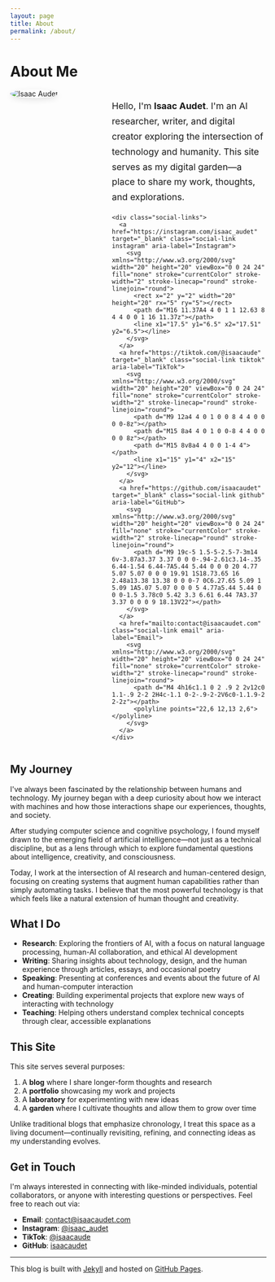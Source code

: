 ```yaml
---
layout: page
title: About
permalink: /about/
---
```


# About Me

<div class="about-intro">
  <div class="about-image">
    <img src="{{ '/assets/images/isaac-profile.jpg' | relative_url }}" alt="Isaac Audet" />
  </div>
  <div class="about-text">
    <p>Hello, I'm <strong>Isaac Audet</strong>. I'm an AI researcher, writer, and digital creator exploring the intersection of technology and humanity. This site serves as my digital garden—a place to share my work, thoughts, and explorations.</p>
    
    <div class="social-links">
      <a href="https://instagram.com/isaac_audet" target="_blank" class="social-link instagram" aria-label="Instagram">
        <svg xmlns="http://www.w3.org/2000/svg" width="20" height="20" viewBox="0 0 24 24" fill="none" stroke="currentColor" stroke-width="2" stroke-linecap="round" stroke-linejoin="round">
          <rect x="2" y="2" width="20" height="20" rx="5" ry="5"></rect>
          <path d="M16 11.37A4 4 0 1 1 12.63 8 4 4 0 0 1 16 11.37z"></path>
          <line x1="17.5" y1="6.5" x2="17.51" y2="6.5"></line>
        </svg>
      </a>
      <a href="https://tiktok.com/@isaacaude" target="_blank" class="social-link tiktok" aria-label="TikTok">
        <svg xmlns="http://www.w3.org/2000/svg" width="20" height="20" viewBox="0 0 24 24" fill="none" stroke="currentColor" stroke-width="2" stroke-linecap="round" stroke-linejoin="round">
          <path d="M9 12a4 4 0 1 0 0 8 4 4 0 0 0 0-8z"></path>
          <path d="M15 8a4 4 0 1 0 0-8 4 4 0 0 0 0 8z"></path>
          <path d="M15 8v8a4 4 0 0 1-4 4"></path>
          <line x1="15" y1="4" x2="15" y2="12"></line>
        </svg>
      </a>
      <a href="https://github.com/isaacaudet" target="_blank" class="social-link github" aria-label="GitHub">
        <svg xmlns="http://www.w3.org/2000/svg" width="20" height="20" viewBox="0 0 24 24" fill="none" stroke="currentColor" stroke-width="2" stroke-linecap="round" stroke-linejoin="round">
          <path d="M9 19c-5 1.5-5-2.5-7-3m14 6v-3.87a3.37 3.37 0 0 0-.94-2.61c3.14-.35 6.44-1.54 6.44-7A5.44 5.44 0 0 0 20 4.77 5.07 5.07 0 0 0 19.91 1S18.73.65 16 2.48a13.38 13.38 0 0 0-7 0C6.27.65 5.09 1 5.09 1A5.07 5.07 0 0 0 5 4.77a5.44 5.44 0 0 0-1.5 3.78c0 5.42 3.3 6.61 6.44 7A3.37 3.37 0 0 0 9 18.13V22"></path>
        </svg>
      </a>
      <a href="mailto:contact@isaacaudet.com" class="social-link email" aria-label="Email">
        <svg xmlns="http://www.w3.org/2000/svg" width="20" height="20" viewBox="0 0 24 24" fill="none" stroke="currentColor" stroke-width="2" stroke-linecap="round" stroke-linejoin="round">
          <path d="M4 4h16c1.1 0 2 .9 2 2v12c0 1.1-.9 2-2 2H4c-1.1 0-2-.9-2-2V6c0-1.1.9-2 2-2z"></path>
          <polyline points="22,6 12,13 2,6"></polyline>
        </svg>
      </a>
    </div>
  </div>
</div>

## My Journey

I've always been fascinated by the relationship between humans and technology. My journey began with a deep curiosity about how we interact with machines and how those interactions shape our experiences, thoughts, and society.

After studying computer science and cognitive psychology, I found myself drawn to the emerging field of artificial intelligence—not just as a technical discipline, but as a lens through which to explore fundamental questions about intelligence, creativity, and consciousness.

Today, I work at the intersection of AI research and human-centered design, focusing on creating systems that augment human capabilities rather than simply automating tasks. I believe that the most powerful technology is that which feels like a natural extension of human thought and creativity.

## What I Do

- **Research**: Exploring the frontiers of AI, with a focus on natural language processing, human-AI collaboration, and ethical AI development
- **Writing**: Sharing insights about technology, design, and the human experience through articles, essays, and occasional poetry
- **Speaking**: Presenting at conferences and events about the future of AI and human-computer interaction
- **Creating**: Building experimental projects that explore new ways of interacting with technology
- **Teaching**: Helping others understand complex technical concepts through clear, accessible explanations

## This Site

This site serves several purposes:

1. A **blog** where I share longer-form thoughts and research
2. A **portfolio** showcasing my work and projects
3. A **laboratory** for experimenting with new ideas
4. A **garden** where I cultivate thoughts and allow them to grow over time

Unlike traditional blogs that emphasize chronology, I treat this space as a living document—continually revisiting, refining, and connecting ideas as my understanding evolves.

## Get in Touch

I'm always interested in connecting with like-minded individuals, potential collaborators, or anyone with interesting questions or perspectives. Feel free to reach out via:

- **Email**: [contact@isaacaudet.com](mailto:contact@isaacaudet.com)
- **Instagram**: [@isaac_audet](https://instagram.com/isaac_audet)
- **TikTok**: [@isaacaude](https://tiktok.com/@isaacaude)
- **GitHub**: [isaacaudet](https://github.com/isaacaudet)

<style>
  .about-intro {
    display: flex;
    gap: var(--spacing-lg);
    margin: var(--spacing-md) 0 var(--spacing-lg);
    align-items: flex-start;
  }
  
  .about-image {
    flex: 0 0 200px;
  }
  
  .about-image img {
    border-radius: 50%;
    box-shadow: 0 4px 12px rgba(0, 0, 0, 0.1);
    transition: transform 0.3s ease, box-shadow 0.3s ease;
  }
  
  .about-image img:hover {
    transform: translateY(-5px);
    box-shadow: 0 8px 20px rgba(0, 0, 0, 0.15);
  }
  
  .about-text {
    flex: 1;
  }
  
  .about-text p {
    font-size: 1.1rem;
    line-height: 1.7;
  }
  
  .social-links {
    display: flex;
    gap: var(--spacing-sm);
    margin-top: var(--spacing-md);
  }
  
  .social-link {
    display: flex;
    align-items: center;
    justify-content: center;
    width: 40px;
    height: 40px;
    border-radius: 50%;
    background-color: var(--color-accent-light);
    color: var(--color-accent);
    transition: all var(--transition-speed) ease;
    border-bottom: none;
  }
  
  .social-link:hover {
    background-color: var(--color-accent);
    color: white;
    transform: translateY(-3px);
    border-bottom: none;
  }
  
  @media (max-width: 768px) {
    .about-intro {
      flex-direction: column;
      align-items: center;
      text-align: center;
    }
    
    .about-image {
      margin-bottom: var(--spacing-md);
    }
    
    .social-links {
      justify-content: center;
    }
  }
</style>

---

This blog is built with [Jekyll](https://jekyllrb.com/) and hosted on [GitHub Pages](https://pages.github.com/). 